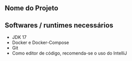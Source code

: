 ## Nome do Projeto 

## Softwares / runtimes necessários
* JDK 17 
* Docker e Docker-Compose
* Git
* Como editor de código, recomenda-se o uso do IntelliJ
